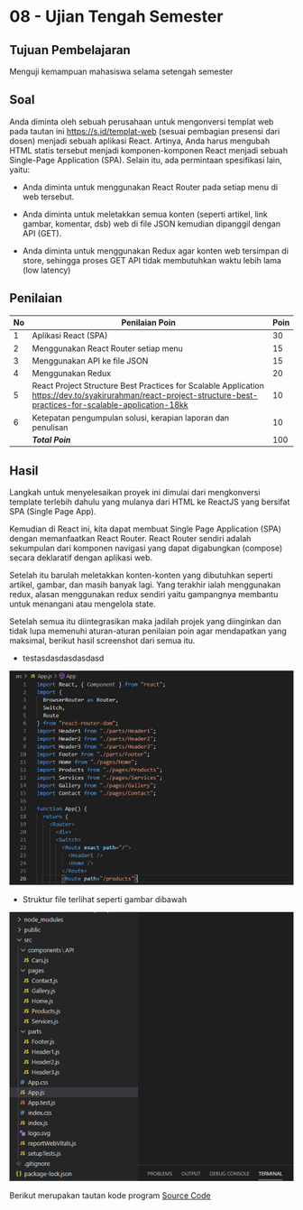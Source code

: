 # 08 - Ujian Tengah Semester

## Tujuan Pembelajaran
Menguji kemampuan mahasiswa selama setengah semester

## Soal
Anda diminta oleh sebuah perusahaan untuk mengonversi templat web pada tautan ini <link>https://s.id/templat-web</link> (sesuai pembagian presensi dari dosen) menjadi sebuah aplikasi React. Artinya, Anda harus mengubah HTML statis tersebut menjadi komponen-komponen React menjadi sebuah Single-Page Application (SPA). Selain itu, ada permintaan spesifikasi lain, yaitu:

- Anda diminta untuk menggunakan React Router pada setiap menu di web tersebut.

- Anda diminta untuk meletakkan semua konten (seperti artikel, link gambar, komentar, dsb) web di file JSON kemudian dipanggil dengan API (GET).

- Anda diminta untuk menggunakan Redux agar konten web tersimpan di store, sehingga proses GET API tidak membutuhkan waktu lebih lama (low latency)

## Penilaian
| No | Penilaian Poin | Poin |
|--|--|--|
| 1 | Aplikasi React (SPA) | 30 |
| 2 | Menggunakan React Router setiap menu | 15 |
| 3 | Menggunakan API ke file JSON | 15 |
| 4 | Menggunakan Redux | 20 |
| 5 | React Project Structure Best Practices for Scalable Application https://dev.to/syakirurahman/react-project-structure-best-practices-for-scalable-application-18kk | 10 |
| 6 | Ketepatan pengumpulan solusi, kerapian laporan dan penulisan | 10 |
| |<em>**Total Poin**</em>| 100 |

## Hasil 
Langkah untuk menyelesaikan proyek ini dimulai dari mengkonversi template terlebih dahulu yang mulanya dari HTML ke ReactJS yang bersifat SPA (Single Page App). 

Kemudian di React ini, kita dapat membuat Single Page Application (SPA) dengan memanfaatkan React Router. React Router sendiri adalah sekumpulan dari komponen navigasi yang dapat digabungkan (compose) secara deklaratif dengan aplikasi web. 

Setelah itu barulah meletakkan konten-konten yang dibutuhkan seperti artikel, gambar, dan masih banyak lagi. Yang terakhir ialah menggunakan redux, alasan menggunakan redux sendiri yaitu gampangnya membantu untuk menangani atau mengelola state. 

Setelah semua itu diintegrasikan maka jadilah projek yang diinginkan dan tidak lupa memenuhi aturan-aturan penilaian poin agar mendapatkan yang maksimal, berikut hasil screenshot dari semua itu.

- testasdasdasdasdasd

![hasil1](img/Hasil8-1.PNG)

- Struktur file terlihat seperti gambar dibawah 

![hasil2](img/Hasil8-2.PNG)

Berikut merupakan tautan kode program [Source Code](../../src/08_UTS)

